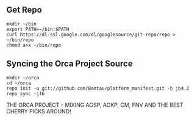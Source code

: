 Get Repo
--------

    mkdir ~/bin
    export PATH=~/bin:$PATH
    curl https://dl-ssl.google.com/dl/googlesource/git-repo/repo > ~/bin/repo
    chmod a+x ~/bin/repo

Syncing the Orca Project Source
---------------------------------------

    mkdir ~/orca
    cd ~/orca
    repo init -u git://github.com/Bamtau/platform_manifest.git -b jb4.2
    repo sync -j16


THE ORCA PROJECT - MIXING AOSP, AOKP, CM, FNV AND THE BEST CHERRY PICKS AROUND!
